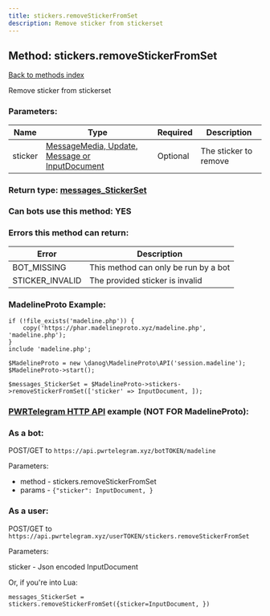 ```yaml
---
title: stickers.removeStickerFromSet
description: Remove sticker from stickerset
---
```

## Method: stickers.removeStickerFromSet  
[Back to methods index](index.md)


Remove sticker from stickerset

### Parameters:

| Name     |    Type       | Required | Description |
|----------|---------------|----------|-------------|
|sticker|[MessageMedia, Update, Message or InputDocument](../types/InputDocument.md) | Optional|The sticker to remove|


### Return type: [messages\_StickerSet](../types/messages_StickerSet.md)

### Can bots use this method: **YES**


### Errors this method can return:

| Error    | Description   |
|----------|---------------|
|BOT_MISSING|This method can only be run by a bot|
|STICKER_INVALID|The provided sticker is invalid|


### MadelineProto Example:


```
if (!file_exists('madeline.php')) {
    copy('https://phar.madelineproto.xyz/madeline.php', 'madeline.php');
}
include 'madeline.php';

$MadelineProto = new \danog\MadelineProto\API('session.madeline');
$MadelineProto->start();

$messages_StickerSet = $MadelineProto->stickers->removeStickerFromSet(['sticker' => InputDocument, ]);
```

### [PWRTelegram HTTP API](https://pwrtelegram.xyz) example (NOT FOR MadelineProto):

### As a bot:

POST/GET to `https://api.pwrtelegram.xyz/botTOKEN/madeline`

Parameters:

* method - stickers.removeStickerFromSet
* params - `{"sticker": InputDocument, }`



### As a user:

POST/GET to `https://api.pwrtelegram.xyz/userTOKEN/stickers.removeStickerFromSet`

Parameters:

sticker - Json encoded InputDocument




Or, if you're into Lua:

```
messages_StickerSet = stickers.removeStickerFromSet({sticker=InputDocument, })
```

